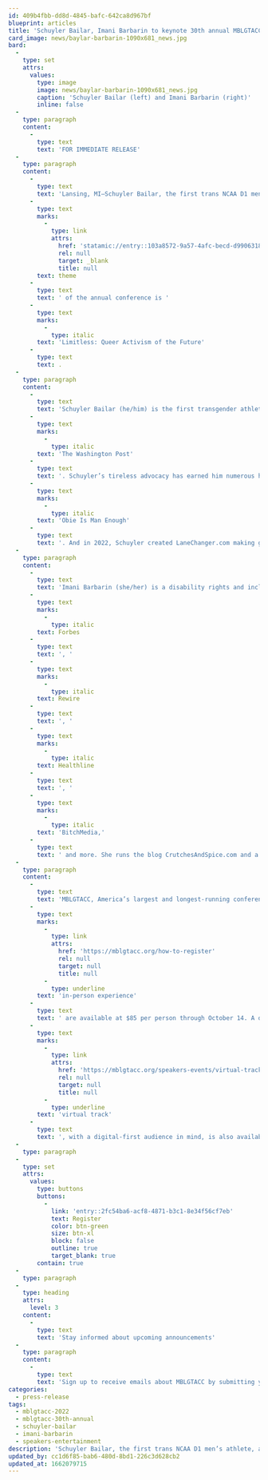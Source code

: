 ```yaml
---
id: 409b4fbb-dd8d-4845-bafc-642ca8d967bf
blueprint: articles
title: 'Schuyler Bailar, Imani Barbarin to keynote 30th annual MBLGTACC'
card_image: news/baylar-barbarin-1090x681_news.jpg
bard:
  -
    type: set
    attrs:
      values:
        type: image
        image: news/baylar-barbarin-1090x681_news.jpg
        caption: 'Schuyler Bailar (left) and Imani Barbarin (right)'
        inline: false
  -
    type: paragraph
    content:
      -
        type: text
        text: 'FOR IMMEDIATE RELEASE'
  -
    type: paragraph
    content:
      -
        type: text
        text: 'Lansing, MI—Schuyler Bailar, the first trans NCAA D1 men’s athlete, and Imani Barbarin, masterfully witty and incisive disability rights activist, will headline the Midwest Bisexual Lesbian Gay Transgender Asexual College Conference this October in Columbus. The '
      -
        type: text
        marks:
          -
            type: link
            attrs:
              href: 'statamic://entry::103a8572-9a57-4afc-becd-d990631846c3'
              rel: null
              target: _blank
              title: null
        text: theme
      -
        type: text
        text: ' of the annual conference is '
      -
        type: text
        marks:
          -
            type: italic
        text: 'Limitless: Queer Activism of the Future'
      -
        type: text
        text: .
  -
    type: paragraph
    content:
      -
        type: text
        text: 'Schuyler Bailar (he/him) is the first transgender athlete to compete in any sport on an NCAA Division 1 men’s team. By 15, he was one of the nation’s top-20 15-year-old breast-strokers. By 17, he set a national age-group record. In college, he swam for Harvard University, on Harvard’s winningest team in 50 years. Schuyler’s difficult choice – to transition while potentially giving up the prospect of being an NCAA Champion – was historic. His story has appeared everywhere from 60 Minutes to '
      -
        type: text
        marks:
          -
            type: italic
        text: 'The Washington Post'
      -
        type: text
        text: '. Schuyler’s tireless advocacy has earned him numerous honors including LGBTQ Nation’s Instagram Advocate for 2020. In 2021, Schuyler also released his first middle-grade novel, '
      -
        type: text
        marks:
          -
            type: italic
        text: 'Obie Is Man Enough'
      -
        type: text
        text: '. And in 2022, Schuyler created LaneChanger.com making gender literacy education accessible to every team, school and company.'
  -
    type: paragraph
    content:
      -
        type: text
        text: 'Imani Barbarin (she/her) is a disability rights and inclusion activist and speaker who uses her voice and social media platforms to create conversations engaging the disability community. Born with cerebral palsy, Imani often writes and uses her platform to speak from the perspective of a disabled black woman. In the last few years she has created over a dozen trending hashtags that allow disabled folk the opportunity to have their perspectives heard while forcing the world to take notice. #PatientsAreNotFaking, #ThingsDisabledPeopleKnow, #AbledsAreWeird and others each provide a window into disabled life while forming community. Imani is from the Philadelphia area and holds a master’s in global communications from the American University of Paris, her published works include those in '
      -
        type: text
        marks:
          -
            type: italic
        text: Forbes
      -
        type: text
        text: ', '
      -
        type: text
        marks:
          -
            type: italic
        text: Rewire
      -
        type: text
        text: ', '
      -
        type: text
        marks:
          -
            type: italic
        text: Healthline
      -
        type: text
        text: ', '
      -
        type: text
        marks:
          -
            type: italic
        text: 'BitchMedia,'
      -
        type: text
        text: ' and more. She runs the blog CrutchesAndSpice.com and a podcast of the same name. She currently serves as the communications director for a nonproﬁt in Pennsylvania.'
  -
    type: paragraph
    content:
      -
        type: text
        text: 'MBLGTACC, America’s largest and longest-running conference for LGBTQIA+ college students and young adults, will gather for the thirtieth time from October 21-23, 2022 in Columbus, Ohio and online. Tickets for a safe, full '
      -
        type: text
        marks:
          -
            type: link
            attrs:
              href: 'https://mblgtacc.org/how-to-register'
              rel: null
              target: null
              title: null
          -
            type: underline
        text: 'in-person experience'
      -
        type: text
        text: ' are available at $85 per person through October 14. A dedicated '
      -
        type: text
        marks:
          -
            type: link
            attrs:
              href: 'https://mblgtacc.org/speakers-events/virtual-track'
              rel: null
              target: null
              title: null
          -
            type: underline
        text: 'virtual track'
      -
        type: text
        text: ', with a digital-first audience in mind, is also available for $20 per person through October 20.'
  -
    type: paragraph
  -
    type: set
    attrs:
      values:
        type: buttons
        buttons:
          -
            link: 'entry::2fc54ba6-acf8-4871-b3c1-8e34f56cf7eb'
            text: Register
            color: btn-green
            size: btn-xl
            block: false
            outline: true
            target_blank: true
        contain: true
  -
    type: paragraph
  -
    type: heading
    attrs:
      level: 3
    content:
      -
        type: text
        text: 'Stay informed about upcoming announcements'
  -
    type: paragraph
    content:
      -
        type: text
        text: 'Sign up to receive emails about MBLGTACC by submitting your email address using the form at the bottom of this announcement. Questions? Send us a message at hello@mblgtacc.org.'
categories:
  - press-release
tags:
  - mblgtacc-2022
  - mblgtacc-30th-annual
  - schuyler-bailar
  - imani-barbarin
  - speakers-entertainment
description: 'Schuyler Bailar, the first trans NCAA D1 men’s athlete, and Imani Barbarin, masterfully witty and incisive disability rights activist, will headline the Midwest Bisexual Lesbian Gay Transgender Asexual College Conference this October in Columbus. The theme of the annual conference is Limitless: Queer Activism of the Future.'
updated_by: cc1d6f85-bab6-480d-8bd1-226c3d628cb2
updated_at: 1662079715
---
```

